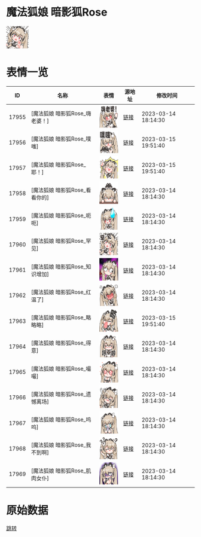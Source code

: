 # 魔法狐娘 暗影狐Rose

<img src="./cover.png" height="60" alt="cover" />

# 表情一览

|ID|名称|表情|源地址|修改时间|
|----|----|----|----|----|
|17955|[魔法狐娘 暗影狐Rose_嗨老婆！]|<img src="./pic/017955_%5B魔法狐娘 暗影狐Rose_嗨老婆！%5D.png" height="60" alt="嗨老婆！"/>|[链接](https://i0.hdslb.com/bfs/garb/ecca00a1cfd8f66705a23b7b46af4a59e78484a4.png)|2023-03-14 18:14:30|
|17956|[魔法狐娘 暗影狐Rose_噗嗤]|<img src="./pic/017956_%5B魔法狐娘 暗影狐Rose_噗嗤%5D.png" height="60" alt="噗嗤"/>|[链接](https://i0.hdslb.com/bfs/garb/5dea550e8beb85bbfe957a961441fc7171755f1f.png)|2023-03-15 19:51:40|
|17957|[魔法狐娘 暗影狐Rose_耶！]|<img src="./pic/017957_%5B魔法狐娘 暗影狐Rose_耶！%5D.png" height="60" alt="耶！"/>|[链接](https://i0.hdslb.com/bfs/garb/cb2d0d5c59641cfee0367c92379acd86f5489c3e.png)|2023-03-15 19:51:40|
|17958|[魔法狐娘 暗影狐Rose_看看你的]|<img src="./pic/017958_%5B魔法狐娘 暗影狐Rose_看看你的%5D.png" height="60" alt="看看你的"/>|[链接](https://i0.hdslb.com/bfs/garb/26a23441ef1f93f8184392c4323a2ed16dea8882.png)|2023-03-14 18:14:30|
|17959|[魔法狐娘 暗影狐Rose_呃呃]|<img src="./pic/017959_%5B魔法狐娘 暗影狐Rose_呃呃%5D.png" height="60" alt="呃呃"/>|[链接](https://i0.hdslb.com/bfs/garb/47677c55c56c81ae2ed8092acd8516353680f9c8.png)|2023-03-14 18:14:30|
|17960|[魔法狐娘 暗影狐Rose_罕见]|<img src="./pic/017960_%5B魔法狐娘 暗影狐Rose_罕见%5D.png" height="60" alt="罕见"/>|[链接](https://i0.hdslb.com/bfs/garb/fdd584dad8d695a569c07c6b807ceb0b153f31ee.png)|2023-03-14 18:14:30|
|17961|[魔法狐娘 暗影狐Rose_知识增加]|<img src="./pic/017961_%5B魔法狐娘 暗影狐Rose_知识增加%5D.png" height="60" alt="知识增加"/>|[链接](https://i0.hdslb.com/bfs/garb/2be75e2cf74bf85acee601f1db40ecde5c9b1c19.png)|2023-03-14 18:14:30|
|17962|[魔法狐娘 暗影狐Rose_红温了]|<img src="./pic/017962_%5B魔法狐娘 暗影狐Rose_红温了%5D.png" height="60" alt="红温了"/>|[链接](https://i0.hdslb.com/bfs/garb/086321899ae2a50dc35d7b27e2ad6bd376ca6a0f.png)|2023-03-14 18:14:30|
|17963|[魔法狐娘 暗影狐Rose_略略略]|<img src="./pic/017963_%5B魔法狐娘 暗影狐Rose_略略略%5D.png" height="60" alt="略略略"/>|[链接](https://i0.hdslb.com/bfs/garb/7a6b9c9b5bc0ca22277e1b17436e793d466b21be.png)|2023-03-15 19:51:40|
|17964|[魔法狐娘 暗影狐Rose_得意]|<img src="./pic/017964_%5B魔法狐娘 暗影狐Rose_得意%5D.png" height="60" alt="得意"/>|[链接](https://i0.hdslb.com/bfs/garb/37f58b9e6fe6899c392b08f302cd17e3c48d7372.png)|2023-03-14 18:14:30|
|17965|[魔法狐娘 暗影狐Rose_嘬嘬]|<img src="./pic/017965_%5B魔法狐娘 暗影狐Rose_嘬嘬%5D.png" height="60" alt="嘬嘬"/>|[链接](https://i0.hdslb.com/bfs/garb/cc42af9a334cc96330015e6caab9796b8a30659d.png)|2023-03-14 18:14:30|
|17966|[魔法狐娘 暗影狐Rose_遗憾离场]|<img src="./pic/017966_%5B魔法狐娘 暗影狐Rose_遗憾离场%5D.png" height="60" alt="遗憾离场"/>|[链接](https://i0.hdslb.com/bfs/garb/4f47e470618cbf79d7795708b21bcf952f061a6c.png)|2023-03-14 18:14:30|
|17967|[魔法狐娘 暗影狐Rose_呜呜]|<img src="./pic/017967_%5B魔法狐娘 暗影狐Rose_呜呜%5D.png" height="60" alt="呜呜"/>|[链接](https://i0.hdslb.com/bfs/garb/f48441bdc81cc0c939546ec1a3d43768760af764.png)|2023-03-14 18:14:30|
|17968|[魔法狐娘 暗影狐Rose_我不到啊]|<img src="./pic/017968_%5B魔法狐娘 暗影狐Rose_我不到啊%5D.png" height="60" alt="我不到啊"/>|[链接](https://i0.hdslb.com/bfs/garb/29a1dbe691b0093f775ef96c1c0f6171279014a4.png)|2023-03-14 18:14:30|
|17969|[魔法狐娘 暗影狐Rose_肌肉女仆]|<img src="./pic/017969_%5B魔法狐娘 暗影狐Rose_肌肉女仆%5D.png" height="60" alt="肌肉女仆"/>|[链接](https://i0.hdslb.com/bfs/garb/62710bb5d936d9fa4ecf2fdf58aff8a3e9743610.png)|2023-03-14 18:14:30|

# 原始数据

[跳转](./raw.json)

